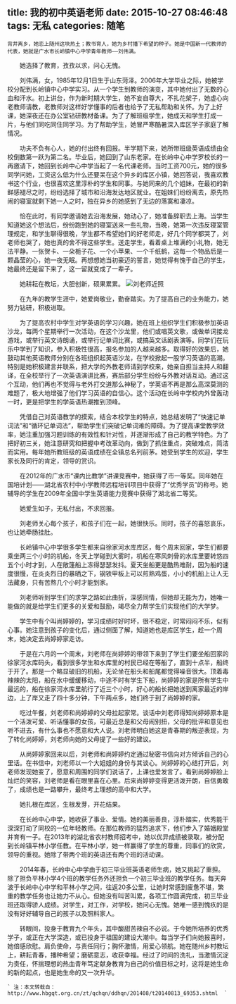 title: 我的初中英语老师
date: 2015-10-27 08:46:48
tags: 无私
categories: 随笔
---
    背井离乡，她恋上随州这块热土；教书育人，她为乡村播下希望的种子。她是中国新一代教师的代表，她就是广水市长岭镇中心中学青年教师——刘伟满。

　　她选择了教育，孜孜以求，问心无愧。

　　刘伟满，女，1985年12月1日生于山东菏泽。2006年大学毕业之际，她被学校分配到长岭镇中心中学实习。从一个学生到教师的演变，其中她付出了无数的心血和汗水。初上讲台，作为新时期大学生，她不妄自尊大，不扎花架子，她虚心向老教师请教，老教师对这样好学懂事的后者也给予了无私帮助和关怀。为了上好课，她深夜还在办公室钻研教材备课。为了了解班级学生，她成天和学生打成一片，与他们同吃同住同学习。为了帮助学生，她冒严寒酷暑深入库区学子家庭了解情况。<!--more-->

　　功夫不负有心人，她的付出终有回报。半学期下来，她所带班级英语成绩由全校倒数第一跃为第二名。毕业后，她回到了山东老家。在长岭中心中学罗校长的一再邀请下，她回到长岭中心中学当起了一名代课老师。当时工资700元，她的很多同学问她，工资这么低为什么还要呆在这个异乡的库区小镇，她回答说，我喜欢教书这个行业，也很喜欢这里淳朴的学生和同事。与她同来的几个姐妹，在最初的新鲜感褪尽之时，纷纷选择了城市和沿海发达地区就业。在姐妹们纷纷离去，原先热闹的寝室就剩下她一人之时，独在异乡的她感到了无边的落寞和凄凉。

　　恰在此时，有同学邀请她去沿海发展，她动心了，她准备辞职去上海。当学生知道她这个想法后，纷纷跑到她的寝室送来一些礼物，当晚，她第一次违反寝室管理规定，和学生聊得很晚，学生都不希望她们的好老师走，好几个同学都哭了，刘老师也哭了，她也真的舍不得这些学生。送走学生，看着桌上堆满的小礼物，她无法平静。一张贺卡、一朵栀子花、一个小苹果、一个千纸鹤，这每一个物品后是一颗晶莹的心，她一夜无眠。再想想她当初豪迈的誓言，她觉得有愧于自己的学生，她最终还是留下来了，这一留就变成了一辈子。

　　她耕耘在教坛，大胆创新，硕果累累。
                               ![刘老师近照][1]


  [1]: /assert/blogImg/Teacher_liu.jpg

　　在九年的教学生涯中，她爱岗敬业，勤奋踏实。为了提高自己的业务能力，她努力钻研，积极进取。

　　为了提高农村中学生对学英语的学习兴趣，她在班上组织学生们积极参加英语沙龙，每两个星期举行一次活动，在这个沙龙里，他们或唱英文歌，或做单词接龙游戏，或举行英文诗朗诵，或举行记单词比赛，或搞英文话剧表演等。同学们在玩乐中学到了知识，参入积极性很高，报名参加的人越来越多。取得好的效果后，她鼓动其他英语教师分别在各班组织起英语沙龙，在学校掀起一股学习英语的高潮。特别是她积极建言并联系，把大学的外教老师请到学校来，她亲自担当主持人和翻译，在全校举行了一次英语演讲比赛，赛后部分学生纷纷与外教对话互动。通过这个互动，他们再也不觉得与老外打交道那么神秘了，学英语不再是那么高深莫测的难题了，极大地增强了他们学习英语的自信心。这个活动在长岭中学校内外曾轰动一时，更是把学生的学英语热潮推到顶峰。

　　凭借自己对英语教学的摸索，结合本校学生的特点，她总结发明了“快速记单词法”和“循环记单词法”，帮助学生们突破记单词难的障碍。为了提高课堂教学效率，她注重加强习题训练的有效性和针对性，并逐渐形成了自己的教学特色。为了把好初三关，她注意研究和把握中考改革动向，做到了抓住重点，突破难点，简洁而实用。每年她所教班级的英语成绩在全镇总名列前茅。她受到学生的欢迎，学生家长及同行的肯定，领导的赏识。

　　在2012年的广水市“课内比教学”讲课竞赛中，她获得了市一等奖。同年她在国培计划——湖北省农村中小学教师远程培训项目中获得了“优秀学员”的称号。她辅导的学生在2009年全国中学生英语能力竞赛中获得了湖北省二等奖。

　　她爱生如子，无私付出，不求回报。

　　刘老师关心每个孩子，和孩子们在一起，她很快乐。同时，孩子的喜怒哀乐，也让她牵肠挂肚。

　　长岭镇中心中学很多学生都来自徐家河水库库区，每个周末回家，学生们都要乘坐两三个小时的机船，冬天上学碰到大雾时，机船在寒风刺骨的水库里要转悠四五个小时才到，人在敞篷船上冻得瑟瑟发抖。夏天坐船更是酷热难耐，因为船的速度很慢，在炎炎烈日的暴晒之下，钢铁甲板上可以煎熟鸡蛋，小小的机船上让人无法藏身，只有苦熬几个小时才能到家。

　　刘老师听到学生们的求学之路如此曲折，深感同情，但她却无能为力，她唯一能做的就是给学生们更多的关爱和鼓励，竭尽全力帮学生们实现他们的大学梦。

　　学生中有个叫尚婷婷的，学习成绩时好时坏，很不稳定，时常闷闷不乐，似有心事。她注意到孩子的变化后，通过侧面了解，知道她也是库区学生，趁一个周末，她决定去尚婷婷家走访。

　　于是在六月的一个周末，刘老师在尚婷婷的带领下来到了学生们要坐船回家的徐家河水库码头，看到很多学生和水库里的村民已经在等船了，直到十点半，船终于开了。那是一个略显破旧的机船，无论坐在船头和船尾都觉得噪音很大。顶着毒辣辣的太阳，船在水中缓缓移动，中途不时有学生下船，尚婷婷的家是所有学生中最远的，船在徐家河水库里航行了近三个小时，好心的船长把她送到离家最近的岸边，上了岸又走了四十多分钟，下午两点多，她们终于到了尚婷婷的家。

　　吃过午餐，刘老师和尚婷婷的父母拉起家常。谈话中刘老师得知尚婷婷原本是一个活泼可爱、听话懂事的女孩，可最近总是和父母闹别扭，父母的批评和意见也听不进去，有什么事也不愿意和大人说。刘老师明白她这是青春期的叛逆表现，为了转化尚婷婷，刘老师向她的父母提了一些好的建议。

　　从尚婷婷家回来以后，刘老师和尚婷婷约定通过秘密书信向对方倾诉自己的心里话。在书信中，刘老师以一个大姐姐的身份与其谈心。尚婷婷的心结打开后，刘老师发现她变了，愿意和周围的同学们说话了，上课也爱发言了。看到尚婷婷脸上灿烂的笑容，刘老师是看在眼里喜在心里。后来尚婷婷变得更活泼开朗，自信勇敢了，成绩也是一路攀升，最终考上理想的高中和大学。

　　她扎根在库区，生根发芽，开花结果。

　　在长岭中心中学，她收获了事业、爱情。她的美丽善良，淳朴踏实，优秀能干深深打动了同校的一位年轻教师。在那位教师的猛烈追求下，他们步入了婚姻殿堂并育有一子。在2013年的湖北省农村教师招考中，她以优异成绩被录取，被分配到长岭镇平林小学任教。在平林小学，她一样赢得了学生的尊重，同事们的欣赏，领导的重视。她除了带两个班的英语还有两个班的活动课。

　　2014年春，长岭中心中学由于初三毕业班英语老师生病，她又挑起了重担。除了担负平林小学4个班的教学任务外还担负一个初三毕业班的教学任务。每天奔波于长岭中心中学和平林小学之间，往返20多公里，让她时常感到疲惫不堪，繁重的教学任务也让她力不从心。但她没有叫苦叫累，各项工作圆满完成，初三毕业班还取得骄人成绩。对学生，对工作，对学校，她问心无愧。她唯一感到愧疚的是没有好好辅导自己的孩子以及照料家人。

　　转眼间，投身于教育九个年头，其中酸甜苦辣自不必说。于今她所培养的优秀学子，或正在大学深造，或已投身于祖国的建设大潮中。每当学子们向她报喜时，她倍感欣慰。肩负使命，与责任同行；胸怀激情，用爱心领航。她在随州乡村教坛上，耕耘青春，播种希望；磨砺意志，收获幸福。经过了时间的洗礼，当激情沉淀为责任，怀揣理想的热血青年笃定献身教育为自己的价值目标之时，这将是她生命的新的起点，也是她生命的又一次升华。
    
	` 注：本文转载自： http://www.hbgqt.org.cn/zt/qchqn/ddhqn/201408/t20140813_69353.shtml  `